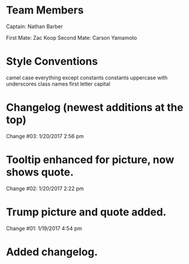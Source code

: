 Team Members
============
Captain: Nathan Barber

First Mate: Zac Koop
Second Mate: Carson Yamamoto

Style Conventions
=================
camel case everything except constants
constants uppercase with underscores
class names first letter capital

Changelog (newest additions at the top)
=========
Change #03:
1/20/2017 2:56 pm

Tooltip enhanced for picture, now shows quote.
===========
Change #02:
1/20/2017 2:22 pm

Trump picture and quote added.
===========
Change #01:
1/19/2017 4:54 pm

Added changelog.
===========

